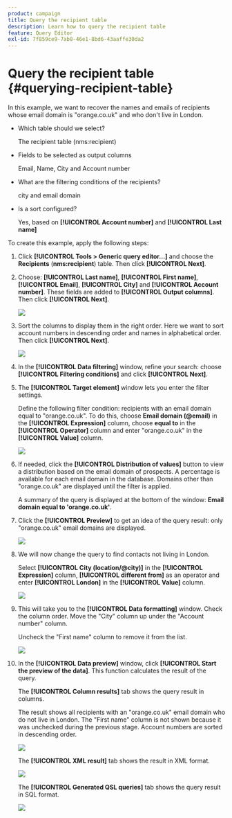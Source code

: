 ```yaml
---
product: campaign
title: Query the recipient table
description: Learn how to query the recipient table
feature: Query Editor
exl-id: 7f859ce9-7ab8-46e1-8bd6-43aaffe30da2
---
```

# Query the recipient table {#querying-recipient-table}



In this example, we want to recover the names and emails of recipients whose email domain is "orange.co.uk" and who don't live in London.

* Which table should we select?

  The recipient table (nms:recipient)

* Fields to be selected as output columns

  Email, Name, City and Account number

* What are the filtering conditions of the recipients?

  city and email domain

* Is a sort configured?

  Yes, based on **[!UICONTROL Account number]** and **[!UICONTROL Last name]**

To create this example, apply the following steps:

1. Click **[!UICONTROL Tools > Generic query editor...]** and choose the **Recipients** (**nms:recipient**) table. Then click **[!UICONTROL Next]**.
1. Choose: **[!UICONTROL Last name]**, **[!UICONTROL First name]**, **[!UICONTROL Email]**, **[!UICONTROL City]** and **[!UICONTROL Account number]**. These fields are added to **[!UICONTROL Output columns]**. Then click **[!UICONTROL Next]**.

   ![](assets/query_editor_03.png)

1. Sort the columns to display them in the right order. Here we want to sort account numbers in descending order and names in alphabetical order. Then click **[!UICONTROL Next]**.

   ![](assets/query_editor_04.png)

1. In the **[!UICONTROL Data filtering]** window, refine your search: choose **[!UICONTROL Filtering conditions]** and click **[!UICONTROL Next]**.
1. The **[!UICONTROL Target element]** window lets you enter the filter settings.

   Define the following filter condition: recipients with an email domain equal to "orange.co.uk". To do this, choose **Email domain (@email)** in the **[!UICONTROL Expression]** column, choose **equal to** in the **[!UICONTROL Operator]** column and enter "orange.co.uk" in the **[!UICONTROL Value]** column.

   ![](assets/query_editor_05.png)

1. If needed, click the **[!UICONTROL Distribution of values]** button to view a distribution based on the email domain of prospects. A percentage is available for each email domain in the database. Domains other than "orange.co.uk" are displayed until the filter is applied.

   A summary of the query is displayed at the bottom of the window: **Email domain equal to 'orange.co.uk'**. 

1. Click the **[!UICONTROL Preview]** to get an idea of the query result: only "orange.co.uk" email domains are displayed.

   ![](assets/query_editor_nveau_17.png)

1. We will now change the query to find contacts not living in London.

   Select **[!UICONTROL City (location/@city)]** in the **[!UICONTROL Expression]** column, **[!UICONTROL different from]** as an operator and enter **[!UICONTROL London]** in the **[!UICONTROL Value]** column.

   ![](assets/query_editor_08.png)

1. This will take you to the **[!UICONTROL Data formatting]** window. Check the column order. Move the "City" column up under the "Account number" column.

   Uncheck the "First name" column to remove it from the list.

   ![](assets/query_editor_nveau_15.png)

1. In the **[!UICONTROL Data preview]** window, click **[!UICONTROL Start the preview of the data]**. This function calculates the result of the query.

   The **[!UICONTROL Column results]** tab shows the query result in columns.

   The result shows all recipients with an "orange.co.uk" email domain who do not live in London. The "First name" column is not shown because it was unchecked during the previous stage. Account numbers are sorted in descending order.

   ![](assets/query_editor_nveau_12.png)

   The **[!UICONTROL XML result]** tab shows the result in XML format.

   ![](assets/query_editor_nveau_13.png)

   The **[!UICONTROL Generated QSL queries]** tab shows the query result in SQL format.

   ![](assets/query_editor_nveau_14.png)
